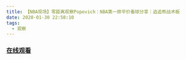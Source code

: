 ```yaml
---
title: 【NBA现场】零距离观察Popovich：NBA第一排平价看球分享｜追追熊战术板
date: 2020-01-30 22:58:10
tags:
  - 观察
---
```


### <a href="https://www.weibo.com/tv/v/IrQfLcb9a?fid=1034:4466356561575939" target="_blank">在线观看</a>

